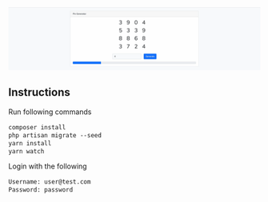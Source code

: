 <p align="center"><img src="./preview.gif"></p>

## Instructions
Run following commands

```
composer install
php artisan migrate --seed
yarn install
yarn watch
```
Login with the following

```
Username: user@test.com
Password: password
```
